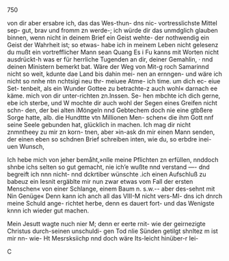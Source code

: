 750

von dir aber ersabre ich, das das Wes-thun- dns nic-
vortresslichste Mittel sep- gut, brav und fromm zn werde-;
ich würde dir das unmdglich glauben binnen, wenn nicht
in deinem Brief ein Geist wehte- der nothwendig ein Geist
der Wahrheit ist; so etwas- habe ich in meinem Leben nicht
gelesenz du mußt ein vortrefflicher Mann sean Quang
Es i Fu kanns mit Worten nicht ausdrückt-h was er für
herrliche Tugenden an dir, deiner Gemahlin, · nnd deinen
Ministern bemerkt bat. Wäre der Weg von Mit-g roch
Samarinnd nicht so weit, kdunte dae Land bis dahin mei-
nen an ernngen- und wäre ich nicht so nnhe ntn nchtsigi
neu thr- meiuee Atme- ich time. um dich ec- eiue Set-
tenbeit, als ein Wunder Gottee zu betrachte-z auch wohl«
darnach ee käme. mich von dir unter-richten zn.lnssen. Se-
hen mbchte ich dich gerne, ebe ich sterbe, und W
mochte dir auch wohl der Segen eines Greifen nicht schn-
den, der bei alten iMöngeln nnd Gebtechem doch nie eine
gtbßere Sorge hatte, alb. die Hundttte vtn Millionen Men-
schen« die ihm Gott nnf seine Seele gebunden hat, glücklich
in machen. Ich mag dir nicht znmntheey zu mir zn korn-
tnen, aber »in-ask dn mir einen Mann senden, der einen
eben so schdnen Brief schreiben inten, wie du, so erbdre inei-
uen Wunsch,

Ich hebe mich von jeher bemåht,»nlle meine Pflichten zn
erfüllen, nnddoch shnbe ichs selten so gut gemacht, nie
ich’e wußte nnd verstand —- dnd begreift ich nnn nicht-
nnd dckrtiber wünschte .ich einen Aufschluß zu babeuz ein
Iesnit ergäblte mir nun zwar etwas vom Fall der ersten
Menschen« von einer Schlange, einem Baum n. s.w.-- aber
des-sehnt mit Nin Genüge« Denn kann ich anch all das
VIII-M nicht vers-MI- dns ich dnrch meine Schuld ange-
richtet herbe, denn es dauert fort- und das Wenigste knnn
ich wieder gut machen.

Mein Jesutt wagte nuch nier M; denn er eerte
rnit- wie der geirnezigte Christus durch-seinen unschuldi-
gen Tod nlie Sünden getilgt shnltez m ist mir nn- wie-
Ht Mesrsksiichp nnd doch wäre Its-leicht hinüber-r Iei-

C

